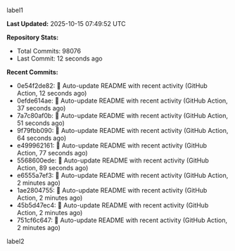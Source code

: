 
label1 
<!-- ACTIVITY_START -->
**Last Updated:** 2025-10-15 07:49:52 UTC

**Repository Stats:**
- Total Commits: 98076
- Last Commit: 12 seconds ago

**Recent Commits:**
- 0e54f2de82: 🤖 Auto-update README with recent activity (GitHub Action, 12 seconds ago)
- 0efde614ae: 🤖 Auto-update README with recent activity (GitHub Action, 37 seconds ago)
- 7a7c80af0b: 🤖 Auto-update README with recent activity (GitHub Action, 51 seconds ago)
- 9f79fbb090: 🤖 Auto-update README with recent activity (GitHub Action, 64 seconds ago)
- e499962161: 🤖 Auto-update README with recent activity (GitHub Action, 77 seconds ago)
- 5568600ede: 🤖 Auto-update README with recent activity (GitHub Action, 89 seconds ago)
- e6555a7ef3: 🤖 Auto-update README with recent activity (GitHub Action, 2 minutes ago)
- 1ae2804755: 🤖 Auto-update README with recent activity (GitHub Action, 2 minutes ago)
- 45b5d47ec4: 🤖 Auto-update README with recent activity (GitHub Action, 2 minutes ago)
- 751cf6c647: 🤖 Auto-update README with recent activity (GitHub Action, 2 minutes ago)
<!-- ACTIVITY_END -->

label2
